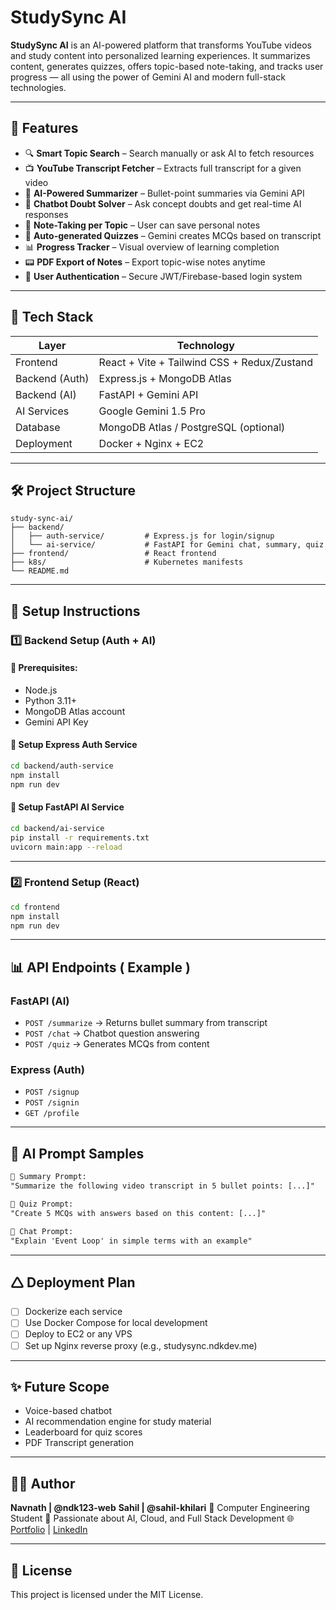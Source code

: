 # StudySync AI

**StudySync AI** is an AI-powered platform that transforms YouTube videos and study content into personalized learning experiences. It summarizes content, generates quizzes, offers topic-based note-taking, and tracks user progress — all using the power of Gemini AI and modern full-stack technologies.

---

## 🚀 Features

* 🔍 **Smart Topic Search** – Search manually or ask AI to fetch resources
* 📺 **YouTube Transcript Fetcher** – Extracts full transcript for a given video
* 📄 **AI-Powered Summarizer** – Bullet-point summaries via Gemini API
* 🤖 **Chatbot Doubt Solver** – Ask concept doubts and get real-time AI responses
* 📝 **Note-Taking per Topic** – User can save personal notes
* 🧺 **Auto-generated Quizzes** – Gemini creates MCQs based on transcript
* 📊 **Progress Tracker** – Visual overview of learning completion
* 📟 **PDF Export of Notes** – Export topic-wise notes anytime
* 🔐 **User Authentication** – Secure JWT/Firebase-based login system

---

## 🧰 Tech Stack

| Layer          | Technology                                  |
| -------------- | ------------------------------------------- |
| Frontend       | React + Vite + Tailwind CSS + Redux/Zustand |
| Backend (Auth) | Express.js + MongoDB Atlas                  |
| Backend (AI)   | FastAPI + Gemini API                        |
| AI Services    | Google Gemini 1.5 Pro                       |
| Database       | MongoDB Atlas / PostgreSQL (optional)       |
| Deployment     | Docker + Nginx + EC2                        |

---

## 🛠️ Project Structure

```
study-sync-ai/
├── backend/
│   ├── auth-service/         # Express.js for login/signup
│   └── ai-service/           # FastAPI for Gemini chat, summary, quiz
├── frontend/                 # React frontend
├── k8s/                      # Kubernetes manifests
└── README.md
```

---

## 🦪 Setup Instructions

### 1️⃣ Backend Setup (Auth + AI)

#### 🔹 Prerequisites:

* Node.js
* Python 3.11+
* MongoDB Atlas account
* Gemini API Key

#### 🔧 Setup Express Auth Service 

```bash
cd backend/auth-service
npm install
npm run dev
```

#### 🔧 Setup FastAPI AI Service

```bash
cd backend/ai-service
pip install -r requirements.txt
uvicorn main:app --reload
```

---

### 2️⃣ Frontend Setup (React)

```bash
cd frontend
npm install
npm run dev
```

---

## 📊 API Endpoints ( Example )

### FastAPI (AI)

* `POST /summarize` → Returns bullet summary from transcript
* `POST /chat` → Chatbot question answering
* `POST /quiz` → Generates MCQs from content

### Express (Auth)

* `POST /signup`
* `POST /signin`
* `GET /profile`

---

## 🧪 AI Prompt Samples

```txt
🎯 Summary Prompt:
"Summarize the following video transcript in 5 bullet points: [...]"

🧠 Quiz Prompt:
"Create 5 MCQs with answers based on this content: [...]"

💬 Chat Prompt:
"Explain 'Event Loop' in simple terms with an example"
```

---

## 🛆 Deployment Plan

* [ ] Dockerize each service
* [ ] Use Docker Compose for local development
* [ ] Deploy to EC2 or any VPS
* [ ] Set up Nginx reverse proxy (e.g., studysync.ndkdev.me)

---

## ✨ Future Scope

* Voice-based chatbot
* AI recommendation engine for study material
* Leaderboard for quiz scores
* PDF Transcript generation

---

## 👨‍💼 Author

**Navnath | @ndk123-web**
**Sahil | @sahil-khilari**
🚀 Computer Engineering Student
🔭 Passionate about AI, Cloud, and Full Stack Development
🌐 [Portfolio](https://ndkdev.me) | [LinkedIn](https://linkedin.com/in/...)

---

## 📜 License

This project is licensed under the MIT License.

